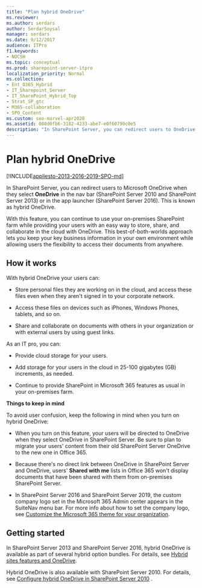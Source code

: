 ```yaml
---
title: "Plan hybrid OneDrive"
ms.reviewer: 
ms.author: serdars
author: SerdarSoysal
manager: serdars
ms.date: 9/12/2017
audience: ITPro
f1.keywords:
- NOCSH
ms.topic: conceptual
ms.prod: sharepoint-server-itpro
localization_priority: Normal
ms.collection:
- Ent_O365_Hybrid
- IT_Sharepoint_Server
- IT_SharePoint_Hybrid_Top
- Strat_SP_gtc
- M365-collaboration
- SPO_Content
ms.custom: seo-marvel-apr2020
ms.assetid: 080d0fb6-3182-4233-abe7-e0f60799c0e5
description: "In SharePoint Server, you can redirect users to OneDrive in Microsoft 365 when they select OneDrive in the nav bar (SharePoint Server 2010 and SharePoint Server 2013) or in the app launcher (SharePoint Server 2016). This is known as hybrid OneDrive."
---
```


# Plan hybrid OneDrive

[!INCLUDE[appliesto-2013-2016-2019-SPO-md](../includes/appliesto-2013-2016-2019-SPO-md.md)]

In SharePoint Server, you can redirect users to Microsoft OneDrive when they select **OneDrive** in the nav bar (SharePoint Server 2010 and SharePoint Server 2013) or in the app launcher (SharePoint Server 2016). This is known as hybrid OneDrive.
  
With this feature, you can continue to use your on-premises SharePoint farm while providing your users with an easy way to store, share, and collaborate in the cloud with OneDrive. This best-of-both-worlds approach lets you keep your key business information in your own environment while allowing users the flexibility to access their documents from anywhere.
  
## How it works

With hybrid OneDrive your users can:
  
- Store personal files they are working on in the cloud, and access these files even when they aren't signed in to your corporate network.
    
- Access these files on devices such as iPhones, Windows Phones, tablets, and so on.
    
- Share and collaborate on documents with others in your organization or with external users by using guest links.
    
As an IT pro, you can:
  
- Provide cloud storage for your users.
    
- Add storage for your users in the cloud in 25-100 gigabytes (GB) increments, as needed.
    
- Continue to provide SharePoint in Microsoft 365 features as usual in your on-premises farm.
    
 **Things to keep in mind**
  
To avoid user confusion, keep the following in mind when you turn on hybrid OneDrive:
  
- When you turn on this feature, your users will be directed to OneDrive when they select OneDrive in SharePoint Server. Be sure to plan to migrate your users' content from their old SharePoint Server OneDrive to the new one in Office 365.
    
- Because there's no direct link between OneDrive in SharePoint Server and OneDrive, users' **Shared with me** lists in Office 365 won't display documents that have been shared with them from on-premises SharePoint Server.

- In SharePoint Server 2016 and SharePoint Server 2019, the custom company logo set in the Microsoft 365 Admin center appears in the SuiteNav menu bar. For more info about how to set the company logo, see [Customize the Microsoft 365 theme for your organization](https://docs.microsoft.com/office365/admin/setup/customize-your-organization-theme).
    
## Getting started

In SharePoint Server 2013 and SharePoint Server 2016, hybrid OneDrive is available as part of several hybrid option bundles. For details, see [Hybrid sites features and OneDrive](sharepoint-hybrid-sites-and-search.md#SitesFeatures).
  
Hybrid OneDrive is also available with SharePoint Server 2010. For details, see [Configure hybrid OneDrive in SharePoint Server 2010](https://go.microsoft.com/fwlink/?LinkId=691695) . 
  

